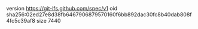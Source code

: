version https://git-lfs.github.com/spec/v1
oid sha256:02ed27e8d38fb6467906879570160f6bb892dac30fc8b40dab808f4fc5c39af8
size 7440
